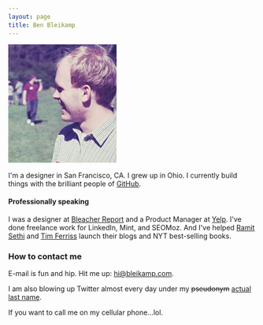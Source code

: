 ```yaml
---
layout: page
title: Ben Bleikamp
---
```


<img src="/images/ben.png" class="pull-right">

I'm a designer in San Francisco, CA. I grew up in Ohio. I currently build things with the brilliant people of [GitHub](http://www.github.com).

<h4>Professionally speaking</h4>

I was a designer at [Bleacher Report](http://bleacherreport.com) and a Product Manager at [Yelp](http://yelp.com). I've done freelance work for LinkedIn, Mint, and SEOMoz. And I've helped [Ramit Sethi](http://iwillteachyoutoberich.com) and [Tim Ferriss](http://fourhourblog.com) launch their blogs and NYT best-selling books.

<h3>How to contact me</h3>

E-mail is fun and hip. Hit me up: [hi@bleikamp.com](mailto:hi@bleikamp.com).

I am also blowing up Twitter almost every day under my <del>pseudonym</del> [actual last name](http://twitter.com/bleikamp).

If you want to call me on my cellular phone…lol.